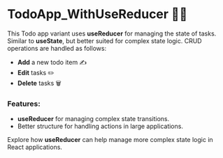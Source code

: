 
# TodoApp_WithUseReducer 🔄📜

This Todo app variant uses **useReducer** for managing the state of tasks. Similar to **useState**, but better suited for complex state logic. CRUD operations are handled as follows:

- **Add** a new todo item ✍️
- **Edit** tasks ✏️
- **Delete** tasks 🗑️

### Features:
- **useReducer** for managing complex state transitions.
- Better structure for handling actions in large applications.

Explore how **useReducer** can help manage more complex state logic in React applications.

